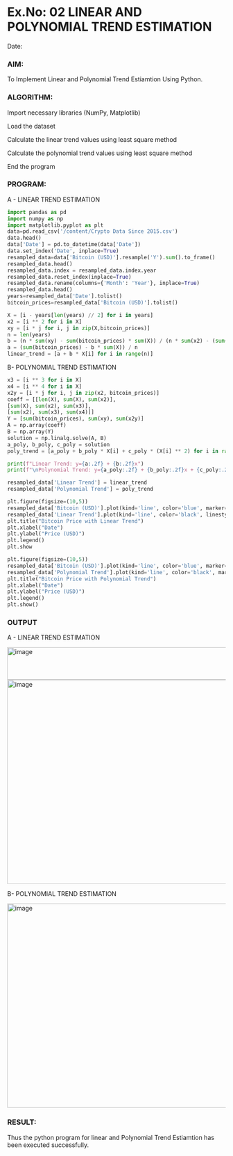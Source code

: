 # Ex.No: 02 LINEAR AND POLYNOMIAL TREND ESTIMATION
Date:
### AIM:
To Implement Linear and Polynomial Trend Estiamtion Using Python.

### ALGORITHM:
Import necessary libraries (NumPy, Matplotlib)

Load the dataset

Calculate the linear trend values using least square method

Calculate the polynomial trend values using least square method

End the program
### PROGRAM:
A - LINEAR TREND ESTIMATION
```python
import pandas as pd
import numpy as np
import matplotlib.pyplot as plt
data=pd.read_csv('/content/Crypto Data Since 2015.csv')
data.head()
data['Date'] = pd.to_datetime(data['Date'])
data.set_index('Date', inplace=True)
resampled_data=data['Bitcoin (USD)'].resample('Y').sum().to_frame()
resampled_data.head()
resampled_data.index = resampled_data.index.year
resampled_data.reset_index(inplace=True)
resampled_data.rename(columns={'Month': 'Year'}, inplace=True)
resampled_data.head()
years=resampled_data['Date'].tolist()
bitcoin_prices=resampled_data['Bitcoin (USD)'].tolist()

X = [i - years[len(years) // 2] for i in years]
x2 = [i ** 2 for i in X]
xy = [i * j for i, j in zip(X,bitcoin_prices)]
n = len(years)
b = (n * sum(xy) - sum(bitcoin_prices) * sum(X)) / (n * sum(x2) - (sum(X) ** 2))
a = (sum(bitcoin_prices) - b * sum(X)) / n
linear_trend = [a + b * X[i] for i in range(n)]
```
B- POLYNOMIAL TREND ESTIMATION
```python
x3 = [i ** 3 for i in X]
x4 = [i ** 4 for i in X]
x2y = [i * j for i, j in zip(x2, bitcoin_prices)]
coeff = [[len(X), sum(X), sum(x2)],
[sum(X), sum(x2), sum(x3)],
[sum(x2), sum(x3), sum(x4)]]
Y = [sum(bitcoin_prices), sum(xy), sum(x2y)]
A = np.array(coeff)
B = np.array(Y)
solution = np.linalg.solve(A, B)
a_poly, b_poly, c_poly = solution
poly_trend = [a_poly + b_poly * X[i] + c_poly * (X[i] ** 2) for i in range(n)]

print(f"Linear Trend: y={a:.2f} + {b:.2f}x")
print(f"\nPolynomial Trend: y={a_poly:.2f} + {b_poly:.2f}x + {c_poly:.2f}x²")

resampled_data['Linear Trend'] = linear_trend
resampled_data['Polynomial Trend'] = poly_trend

plt.figure(figsize=(10,5))
resampled_data['Bitcoin (USD)'].plot(kind='line', color='blue', marker='o', label='Bitcoin (USD)')
resampled_data['Linear Trend'].plot(kind='line', color='black', linestyle='--', label='Linear Trend')
plt.title("Bitcoin Price with Linear Trend")
plt.xlabel("Date")
plt.ylabel("Price (USD)")
plt.legend()
plt.show

plt.figure(figsize=(10,5))
resampled_data['Bitcoin (USD)'].plot(kind='line', color='blue', marker='o', label='Bitcoin (USD)')
resampled_data['Polynomial Trend'].plot(kind='line', color='black', marker='o', label='Polynomial Trend')
plt.title("Bitcoin Price with Polynomial Trend")
plt.xlabel("Date")
plt.ylabel("Price (USD)")
plt.legend()
plt.show()
```
### OUTPUT
A - LINEAR TREND ESTIMATION

<img width="581" height="75" alt="image" src="https://github.com/user-attachments/assets/14c9f680-30d5-4047-8dd5-35ce10d423b2" />
<img width="833" height="470" alt="image" src="https://github.com/user-attachments/assets/ad57c6c9-c4cb-4a9f-8c89-a1be3560f83c" />

B- POLYNOMIAL TREND ESTIMATION

<img width="833" height="470" alt="image" src="https://github.com/user-attachments/assets/415efb60-d4ff-455c-a760-c3b76cefa3f7" />

### RESULT:
Thus the python program for linear and Polynomial Trend Estiamtion has been executed successfully.
